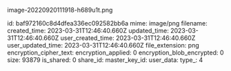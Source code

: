 image-20220920111918-h689u1t.png

id: baf972160c8d4dfea336ec092582bb6a
mime: image/png
filename: 
created_time: 2023-03-31T12:46:40.660Z
updated_time: 2023-03-31T12:46:40.660Z
user_created_time: 2023-03-31T12:46:40.660Z
user_updated_time: 2023-03-31T12:46:40.660Z
file_extension: png
encryption_cipher_text: 
encryption_applied: 0
encryption_blob_encrypted: 0
size: 93879
is_shared: 0
share_id: 
master_key_id: 
user_data: 
type_: 4